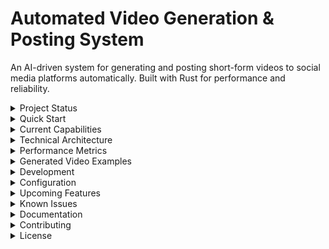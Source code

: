 # Automated Video Generation & Posting System

An AI-driven system for generating and posting short-form videos to social media platforms automatically. Built with Rust for performance and reliability.

<details>
<summary>Project Status</summary>

**Current Phase**: Foundation & Local Development (Phase 1)  
**Progress**: 60% Complete (3/5 core tasks finished)  
**Last Updated**: June 7, 2025

### Completed Tasks

- **Task 1.1.1**: FFmpeg wrapper setup & basic video generation
- **Task 1.1.2**: Text overlay system with font rendering
- **Task 1.1.3**: Template engine with comprehensive validation

### Current Work

- **Task 1.1.4**: Audio integration (next)

### Upcoming Tasks

- **Task 1.2.1**: CSV parser for content management
- **Task 1.2.2**: Content selection algorithm

</details>

<details>
<summary>Quick Start</summary>

### Prerequisites

- Rust (latest stable)
- FFmpeg with development headers
- Linux environment (tested on Ubuntu)

### Installation

```bash
# Clone the repository
git clone <repository-url>
cd automate-social-media-posts

# Install system dependencies (Ubuntu/Debian)
sudo apt-get update
sudo apt-get install -y ffmpeg libavcodec-dev libavformat-dev libavfilter-dev libswscale-dev

# Build the project
cargo build --release
```

### Running Tests

```bash
# Run comprehensive template engine tests (generates 20 test videos)
cargo run --bin test_template_engine

# Run basic text overlay tests
cargo run --bin test_text_overlay

# Run the main application
cargo run
```

</details>

<details>
<summary>Current Capabilities</summary>

## Current Capabilities

### Video Generation

- **Format**: MP4 (H.264) at 1080x1920 (9:16 aspect ratio)
- **Frame Rate**: 30fps with 2 Mbps bitrate
- **Duration**: 10-60 seconds (configurable)
- **Templates**: SimpleText (more coming soon)

### Text Rendering

- **Font Support**: Embedded DejaVu Sans TTF
- **Colors**: Full hex color support for text and backgrounds
- **Sizing**: Flexible font sizes (24px-80px tested)
- **Positioning**: Automatic centering (horizontal and vertical)

### Quality Validation

- **Dimension Validation**: Ensures 1080x1920 output
- **File Size Limits**: <50MB per video
- **Format Compliance**: MP4/H.264 verification
- **Playability Testing**: Automated validation

</details>

<details>
<summary>Technical Architecture</summary>

## Technical Architecture

### Core Components

```rust
// Video generation pipeline
VideoSpec -> VideoGenerator -> MP4 Output -> VideoValidator

// Key structures
VideoSpec {
    title: String,
    template: VideoTemplate,
    duration_seconds: u32,
    background_color: String,  // hex
    text_color: String,        // hex  
    font_size: u32,
    audio_track: Option<String>,
}
```

### Project Structure

```
src/
├── video/
│   ├── generator.rs     # Core video generation logic
│   ├── validation.rs    # Quality validation system
│   └── mod.rs          # Video module types and exports
├── assets/
│   └── DejaVuSans.ttf  # Embedded font
├── bin/
│   ├── test_template_engine.rs  # Comprehensive test suite
│   └── test_text_overlay.rs     # Text overlay validation
└── [config, content, platforms]  # Future modules
```

</details>

<details>
<summary>Performance Metrics</summary>

## Performance Metrics

**Latest Test Results** (20 video generation test):
- **Success Rate**: 100% (20/20 videos)
- **Average Generation Time**: 8.6 seconds
- **File Size Range**: 111KB - 1.1MB
- **Total Test Duration**: 173 seconds

</details>

<details>
<summary>Generated Video Examples</summary>

## Generated Video Examples

The system currently generates videos with:
- Various color combinations (high contrast, pastels, bright colors)
- Multiple font sizes and text lengths
- Different durations (10-60 seconds)
- Consistent 9:16 aspect ratio for mobile platforms

</details>

<details>
<summary>Development</summary>

## Development

### Building

```bash
# Debug build
cargo build

# Release build (recommended for video generation)
cargo build --release

# Run specific tests
cargo run --bin test_template_engine
```

### Adding New Templates

Templates are defined in `src/video/mod.rs`:

```rust
#[derive(Debug, Clone, Serialize, Deserialize)]
pub enum VideoTemplate {
    SimpleText,        // Implemented
    TitleCard,         // Planned
    Slideshow { slides: Vec<String> },  // Planned
}
```

</details>

<details>
<summary>Configuration</summary>

## Configuration

Videos are configured using the `VideoSpec` structure:

```rust
let spec = VideoSpec {
    title: "My Video Title".to_string(),
    template: VideoTemplate::SimpleText,
    duration_seconds: 30,
    background_color: "#1a1a1a".to_string(),
    text_color: "#ffffff".to_string(),  
    font_size: 48,
    audio_track: None,  // Coming in Task 1.1.4
};
```

</details>

<details>
<summary>Upcoming Features</summary>

## Upcoming Features

- **Audio Integration**: Background music and sound effects
- **CSV Content Management**: Automated content scheduling
- **Platform APIs**: YouTube Shorts and TikTok integration
- **Advanced Templates**: Title cards, slideshows, animations
- **GitHub Actions**: Automated daily posting

</details>

<details>
<summary>Known Issues</summary>

## Known Issues

- **Duration Metadata**: Videos contain correct frames but metadata shows ~0.004s instead of specified duration
- **Audio Support**: Not yet implemented (Task 1.1.4)

</details>

<details>
<summary>Documentation</summary>

## Documentation

- [CHANGELOG.md](CHANGELOG.md) - Detailed development history
- [PRD Documentation] - Comprehensive project requirements (see codebase)

</details>

<details>
<summary>Contributing</summary>

## Contributing

This project follows the phased development approach outlined in the PRD:

1. **Phase 1**: Foundation & Local Development (60% complete)
2. **Phase 2**: Mock Integration & Testing  
3. **Phase 3**: Real Platform Integration

</details>

<details>
<summary>License</summary>

## License

[License information to be added]

---

**Built with Rust, FFmpeg, and a focus on reliability and performance.**

